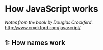 # How JavaScript works
_Notes from the book by Douglas Crockford_. 
http://www.crockford.com/javascript/ 

## 1: How names work 
